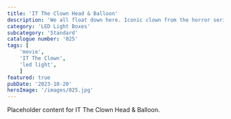 ```yaml
---
title: 'IT The Clown Head & Balloon'
description: 'We all float down here. Iconic clown from the horror series IT the Clown. This large LED light box with a balloon is a great gift for horror fans. Balloon can be plain red or make the unit stand out more with the litho window option. Perfect for halloween.'
category: 'LED Light Boxes'
subcategory: 'Standard'
catalogue number: '025'
tags: [
    'movie', 
    'IT The Clown',
    'led light', 
    ]
featured: true
pubDate: '2023-10-20'
heroImage: '/images/025.jpg'
---
```


Placeholder content for IT The Clown Head & Balloon.
